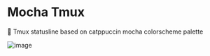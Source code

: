 # Mocha Tmux

🎨 Tmux statusline based on catppuccin mocha colorscheme palette

![image](https://github.com/radvil/mocha-tmux/assets/36059968/240a3cb7-c412-44d2-8ab9-63a142c6876b)

